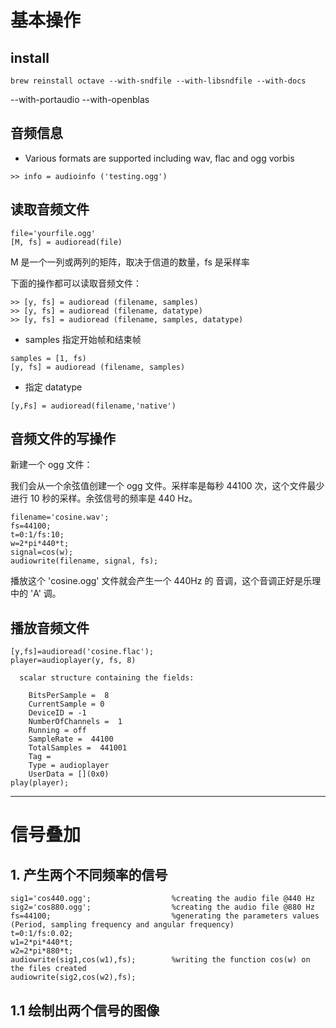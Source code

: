 # 基本操作

## install

```
brew reinstall octave --with-sndfile --with-libsndfile --with-docs
```

--with-portaudio --with-openblas


## 音频信息

- Various formats are supported including wav, flac and ogg vorbis


```
>> info = audioinfo ('testing.ogg')
```

## 读取音频文件

```
file='yourfile.ogg'
[M, fs] = audioread(file)
```

M 是一个一列或两列的矩阵，取决于信道的数量，fs 是采样率

下面的操作都可以读取音频文件：

```
>> [y, fs] = audioread (filename, samples)
>> [y, fs] = audioread (filename, datatype)
>> [y, fs] = audioread (filename, samples, datatype)
```

 - samples 指定开始帧和结束帧

```
samples = [1, fs)
[y, fs] = audioread (filename, samples)
```

 - 指定 datatype

```
[y,Fs] = audioread(filename,'native')
```

## 音频文件的写操作

新建一个 ogg 文件：

我们会从一个余弦值创建一个 ogg 文件。采样率是每秒 44100 次，这个文件最少进行 10 秒的采样。余弦信号的频率是 440 Hz。

```
filename='cosine.wav';
fs=44100;
t=0:1/fs:10;
w=2*pi*440*t;
signal=cos(w);
audiowrite(filename, signal, fs);
```

播放这个 'cosine.ogg' 文件就会产生一个 440Hz 的 音调，这个音调正好是乐理中的 'A' 调。

## 播放音频文件

```
[y,fs]=audioread('cosine.flac');
player=audioplayer(y, fs, 8)

  scalar structure containing the fields:

    BitsPerSample =  8
    CurrentSample = 0
    DeviceID = -1
    NumberOfChannels =  1
    Running = off
    SampleRate =  44100
    TotalSamples =  441001
    Tag = 
    Type = audioplayer
    UserData = [](0x0)
play(player);
```

-----

# 信号叠加

## 1. 产生两个不同频率的信号

```
sig1='cos440.ogg';                  %creating the audio file @440 Hz
sig2='cos880.ogg';                  %creating the audio file @880 Hz
fs=44100;                           %generating the parameters values (Period, sampling frequency and angular frequency)
t=0:1/fs:0.02;
w1=2*pi*440*t;
w2=2*pi*880*t;
audiowrite(sig1,cos(w1),fs);        %writing the function cos(w) on the files created
audiowrite(sig2,cos(w2),fs);
```

## 1.1 绘制出两个信号的图像



